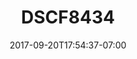 ---
title: DSCF8434
date: 2017-09-20T17:54:37-07:00
draft: false
location: Wenatchee Nat'l Forest, WA
img_url: https://d17enza3bfujl8.cloudfront.net/DSCF8434.jpg
original_fn: ""
tags:
- Wenatchee Nat'l Forest, WA
- landscapes
- trees
- wildfires

---